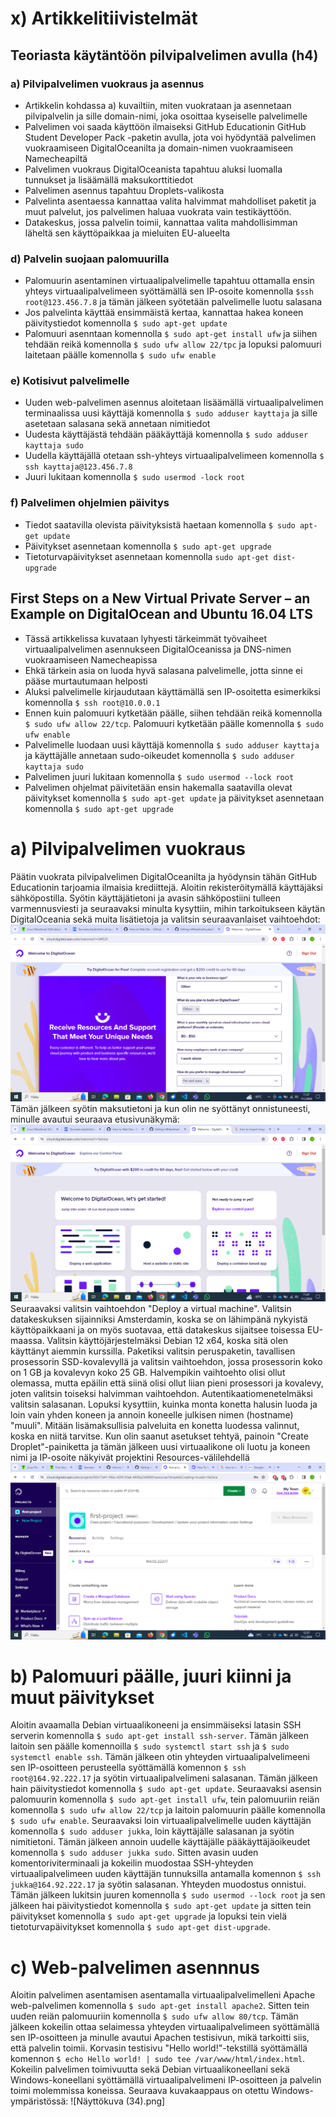# x) Artikkelitiivistelmät
## Teoriasta käytäntöön pilvipalvelimen avulla (h4)
### a) Pilvipalvelimen vuokraus ja asennus
- Artikkelin kohdassa a) kuvailtiin, miten vuokrataan ja asennetaan pilvipalvelin ja sille domain-nimi, joka osoittaa kyseiselle palvelimelle
- Palvelimen voi saada käyttöön ilmaiseksi GitHub Educationin GitHub Student Developer Pack -paketin avulla, jota voi hyödyntää palvelimen vuokraamiseen DigitalOceanilta ja domain-nimen vuokraamiseen Namecheapiltä
- Palvelimen vuokraus DigitalOceanista tapahtuu aluksi luomalla tunnukset ja lisäämällä maksukorttitiedot
- Palvelimen asennus tapahtuu Droplets-valikosta
- Palvelinta asentaessa kannattaa valita halvimmat mahdolliset paketit ja muut palvelut, jos palvelimen haluaa vuokrata vain testikäyttöön.
- Datakeskus, jossa palvelin toimii, kannattaa valita mahdollisimman läheltä sen käyttöpaikkaa ja mieluiten EU-alueelta
### d) Palvelin suojaan palomuurilla
- Palomuurin asentaminen virtuaalipalvelimelle tapahtuu ottamalla ensin yhteys virtuaalipalvelimeen syöttämällä sen IP-osoite komennolla
    ```$ssh root@123.456.7.8``` ja tämän jälkeen syötetään palvelimelle luotu salasana
- Jos palvelinta käyttää ensimmäistä kertaa, kannattaa hakea koneen päivitystiedot komennolla
    ```$ sudo apt-get update```
- Palomuuri asenntaan komennolla
    ```$ sudo apt-get install ufw``` ja siihen tehdään reikä komennolla
    ```$ sudo ufw allow 22/tpc``` ja lopuksi palomuuri laitetaan päälle komennolla
    ```$ sudo ufw enable```
### e) Kotisivut palvelimelle
- Uuden web-palvelimen asennus aloitetaan lisäämällä virtuaalipalvelimen terminaalissa uusi käyttäjä komennolla
    ```$ sudo adduser kayttaja``` ja sille asetetaan salasana sekä annetaan nimitiedot
- Uudesta käyttäjästä tehdään pääkäyttäjä komennolla
    ```$ sudo adduser kayttaja sudo```
- Uudella käyttäjällä otetaan ssh-yhteys virtuaalipalvelimeen komennolla
    ```$ ssh kayttaja@123.456.7.8```
- Juuri lukitaan komennolla
    ```$ sudo usermod -lock root```
### f) Palvelimen ohjelmien päivitys
- Tiedot saatavilla olevista päivityksistä haetaan komennolla
    ```$ sudo apt-get update```
- Päivitykset asennetaan komennolla
    ```$ sudo apt-get upgrade```
- Tietoturvapäivitykset asennetaan komennolla
    ```sudo apt-get dist-upgrade```

## First Steps on a New Virtual Private Server – an Example on DigitalOcean and Ubuntu 16.04 LTS
- Tässä artikkelissa kuvataan lyhyesti tärkeimmät työvaiheet virtuaalipalvelimen asennukseen DigitalOceanissa ja DNS-nimen vuokraamiseen Namecheapissa
- Ehkä tärkein asia on luoda hyvä salasana palvelimelle, jotta sinne ei pääse murtautumaan helposti
- Aluksi palvelimelle kirjaudutaan käyttämällä sen IP-osoitetta esimerkiksi komennolla
    ```$ ssh root@10.0.0.1```
- Ennen kuin palomuuri kytketään päälle, siihen tehdään reikä komennolla
    ```$ sudo ufw allow 22/tcp```. Palomuuri kytketään päälle komennolla
    ```$ sudo ufw enable```
- Palvelimelle luodaan uusi käyttäjä komennolla
    ```$ sudo adduser kayttaja``` ja käyttäjälle annetaan sudo-oikeudet komennolla
    ```$ sudo adduser kayttaja sudo```
- Palvelimen juuri lukitaan komennolla
    ```$ sudo usermod --lock root```
- Palvelimen ohjelmat päivitetään ensin hakemalla saatavilla olevat päivitykset komennolla
    ```$ sudo apt-get update``` ja päivitykset asennetaan komennolla
    ```$ sudo apt-get upgrade```

# a) Pilvipalvelimen vuokraus
Päätin vuokrata pilvipalvelimen DigitalOceanilta ja hyödynsin tähän GitHub Educationin tarjoamia ilmaisia krediittejä. Aloitin rekisteröitymällä käyttäjäksi sähköpostilla. Syötin käyttäjätietoni ja avasin sähköpostiini tulleen varmennusviesti ja seuraavaksi minulta kysyttiin, mihin tarkoitukseen käytän DigitalOceania sekä muita lisätietoja ja valitsin seuraavanlaiset vaihtoehdot:
![Näyttökuva (31).png](https://github.com/JukkaLak/h4MaailmaKuulee/blob/main/N%C3%A4ytt%C3%B6kuva%20(31).png)
Tämän jälkeen syötin maksutietoni ja kun olin ne syöttänyt onnistuneesti, minulle avautui seuraava etusivunäkymä:
![Näyttökuva (32).png](https://github.com/JukkaLak/h4MaailmaKuulee/blob/main/N%C3%A4ytt%C3%B6kuva%20(32).png)
Seuraavaksi valitsin vaihtoehdon "Deploy a virtual machine". Valitsin datakeskuksen sijainniksi Amsterdamin, koska se on lähimpänä nykyistä käyttöpaikkaani ja on myös suotavaa, että datakeskus sijaitsee toisessa EU-maassa. Valitsin käyttöjärjestelmäksi Debian 12 x64, koska sitä olen käyttänyt aiemmin kurssilla. Paketiksi valitsin peruspaketin, tavallisen prosessorin SSD-kovalevyllä ja valitsin vaihtoehdon, jossa prosessorin koko on 1 GB ja kovalevyn koko 25 GB. Halvempikin vaihtoehto olisi ollut olemassa, mutta epäilin että siinä olisi ollut liian pieni prosessori ja kovalevy, joten valitsin toiseksi halvimman vaihtoehdon. Autentikaatiomenetelmäksi valitsin salasanan. Lopuksi kysyttiin, kuinka monta konetta halusin luoda ja loin vain yhden koneen ja annoin koneelle julkisen nimen (hostname) "muuli". Mitään lisämaksullisia palveluita en konetta luodessa valinnut, koska en niitä tarvitse. Kun olin saanut asetukset tehtyä, painoin "Create Droplet"-painiketta ja tämän jälkeen uusi virtuaalikone oli luotu ja koneen nimi ja IP-osoite näkyivät projektini Resources-välilehdellä
![Näyttökuva (33).png](https://github.com/JukkaLak/h4MaailmaKuulee/blob/main/N%C3%A4ytt%C3%B6kuva%20(33).png)

# b) Palomuuri päälle, juuri kiinni ja muut päivitykset
Aloitin avaamalla Debian virtuaalikoneeni ja ensimmäiseksi latasin SSH serverin komennolla
    ```$ sudo apt-get install ssh-server```. Tämän jälkeen laitoin sen päälle komennoilla
    ```$ sudo systemctl start ssh``` ja 
    ```$ sudo systemctl enable ssh```.
Tämän jälkeen otin yhteyden virtuaalipalvelimeeni sen IP-osoitteen perusteella syöttämällä komennon
    ```$ ssh root@164.92.222.17``` ja syötin virtuaalipalvelimeni salasanan. Tämän jälkeen hain päivitystiedot komennolla
    ```$ sudo apt-get update```. Seuraavaksi asensin palomuurin komennolla
    ```$ sudo apt-get install ufw```, tein palomuuriin reiän komennolla
    ```$ sudo ufw allow 22/tcp``` ja laitoin palomuurin päälle komennolla 
    ```$ sudo ufw enable```. Seuraavaksi loin virtuaalipalvelimelle uuden käyttäjän komennolla
    ```$ sudo adduser jukka```, loin käyttäjälle salasanan ja syötin nimitietoni. Tämän jälkeen annoin uudelle käyttäjälle pääkäyttäjäoikeudet komennolla
    ```$ sudo adduser jukka sudo```. Sitten avasin uuden komentoriviterminaali ja kokeilin muodostaa SSH-yhteyden virtuaalipalvelimeen uuden käyttäjän tunnuksilla antamalla komennon
    ```$ ssh jukka@164.92.222.17``` ja syötin salasanan. Yhteyden muodostus onnistui. Tämän jälkeen lukitsin juuren komennolla
    ```$ sudo usermod --lock root``` ja sen jälkeen hai päivitystiedot komennolla
    ```$ sudo apt-get update``` ja sitten tein päivitykset komennolla
    ```$ sudo apt-get upgrade``` ja lopuksi tein vielä tietoturvapäivitykset komennolla
    ```$ sudo apt-get dist-upgrade```.

# c) Web-palvelimen asennnus
Aloitin palvelimen asentamisen asentamalla virtuaalipalvelimelleni Apache web-palvelimen komennolla
    ```$ sudo apt-get install apache2```. Sitten tein uuden reiän palomuuriin komennolla
    ```$ sudo ufw allow 80/tcp```. Tämän jälkeen kokeilin ottaa selaimessa yhteyden virtuaalipalvelimeen syöttämällä sen IP-osoitteen ja minulle avautui Apachen testisivun, mikä tarkoitti siis, että palvelin toimii. Korvasin testisivu "Hello world!"-tekstillä syöttämällä komennon
    ```$ echo Hello world! | sudo tee /var/www/html/index.html```. Kokeilin palvelimen toimivuutta sekä Debian virtuaalikoneellani sekä Windows-koneellani syöttämällä virtuaalipalvelimeni IP-osoitteen ja palvelin toimi molemmissa koneissa. Seuraava kuvakaappaus on otettu Windows-ympäristössä:
![Näyttökuva (34).png]





  
